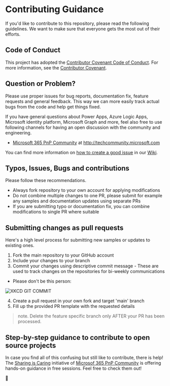 # Contributing Guidance

If you'd like to contribute to this repository, please read the following guidelines. We want to make sure that everyone gets the most out of their efforts. 

## Code of Conduct

This project has adopted the [Contributor Covenant Code of Conduct](https://github.com/LuiseFreese/TheBaby/blob/main/CODE_OF_CONDUCT.md).
For more information, see the [Contributor Covenant](https://www.contributor-covenant.org/). 

## Question or Problem?

Please use proper issues for bug reports, documentation fix, feature requests and general feedback. This way we can more easily track actual bugs from the code and help get things fixed. 

If you have general questions about Power Apps, Azure Logic Apps, Microsoft identity platform, Microsoft Graph and more, feel also free to use following channels for having an open discussion with the community and engineering. 

* [Microsoft 365 PnP Community](https://techcommunity.microsoft.com/t5/microsoft-365-pnp-blog/bg-p/Microsoft365PnPBlog) at http://techcommunity.microsoft.com

You can find more information on [how to create a good issue](https://github.com/LuiseFreese/TheBaby/wiki/How-to-create-a-good-issue) in our [Wiki](https://github.com/LuiseFreese/TheBaby/wiki). 


## Typos, Issues, Bugs and contributions

Please follow these recommendations.

* Always fork repository to your own account for applying modifications
* Do not combine multiple changes to one PR, please submit for example any samples and documentation updates using separate PRs
* If you are submitting typo or documentation fix, you can combine modifications to single PR where suitable

## Submitting changes as pull requests

Here's a high level process for submitting new samples or updates to existing ones.

1. Fork the main repository to your GitHub account
2. Include your changes to your branch
3. Commit your changes using descriptive commit message - These are used to track changes on the repositories for bi-weekly communications
- Please don't be this person: 

![XKCD GIT COMMIT](https://imgs.xkcd.com/comics/git_commit.png)

4. Create a pull request in your own fork and target 'main' branch
5. Fill up the provided PR template with the requested details

> note. Delete the feature specific branch only AFTER your PR has been processed.


## Step-by-step guidance to contribute to open source projects

In case you find all of this confusing but still like to contribute, there is help! The [Sharing is Caring](https://pnp.github.io/sharing-is-caring/) initiative of [Microsof 365 PnP Community](https://aka.ms/m365pnp) is offering hands-on guidance in free sessions. Feel free to check them out! 

💖
